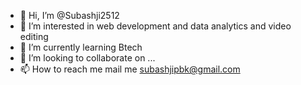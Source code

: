 - 👋 Hi, I’m @Subashji2512
- 👀 I’m interested in web development and data analytics and video editing  
- 🌱 I’m currently learning Btech 
- 💞️ I’m looking to collaborate on ...
- 📫 How to reach me mail me subashjipbk@gmail.com 

<!---
Subashji2512/Subashji2512 is a ✨ special ✨ repository because its `README.md` (this file) appears on your GitHub profile.
You can click the Preview link to take a look at your changes.
--->
